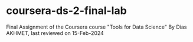 # coursera-ds-2-final-lab
Final Assignment of the Coursera course "Tools for Data Science"
By Dias AKHMET, last reviewed on 15-Feb-2024

